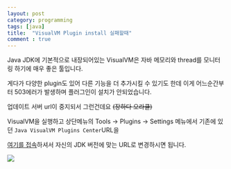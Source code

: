 ```yaml
---
layout: post
category: programming
tags: [java]
title:  "VisualVM Plugin install 실패할때"
comment : true
---
```

Java JDK에 기본적으로 내장되어있는 VisualVM은 자바 메모리와 thread를 모니터링 하기에 매우 좋은 툴입니다.

게다가 다양한 plugin도 있어 다른 기능을 더 추가시킬 수 있기도 한데 이게 어느순간부터 503에러가 발생하며 플러그인이 설치가 안되었습니다.

업데이트 서버 url이 중지되서 그런건데요 <s>(장하다 오라클)</s>

VisualVM을 실행하고 상단메뉴의 Tools -> Plugins -> Settings 메뉴에서 기존에 있던 `Java VisualVM Plugins Center`URL을

[여기를 접속](https://visualvm.github.io/pluginscenters.html)하셔서 자신의 JDK 버전에 맞는 URL로 변경하시면 됩니다.

![]({{site.url}}assets/imgs/visualvm/visualvm1.png)